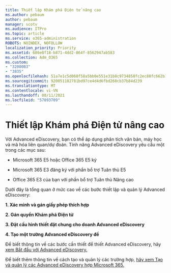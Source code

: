 ```yaml
---
title: Thiết lập Khám phá Điện tử nâng cao
ms.author: pebaum
author: pebaum
manager: scotv
ms.audience: ITPro
ms.topic: article
ms.service: o365-administration
ROBOTS: NOINDEX, NOFOLLOW
localization_priority: Priority
ms.assetid: 686e8f18-b871-4dd2-864f-8562947ab583
ms.collection: Adm_O365
ms.custom:
- "3200003"
- "3835"
ms.openlocfilehash: 51a7e1c5d060f58a5bb0e551e31b8c9734858fc2ec88fc662b1d9a78d127bed1
ms.sourcegitcommit: 920051182781bd97ce4d4d6fbd268cb37b84d239
ms.translationtype: MT
ms.contentlocale: vi-VN
ms.lasthandoff: 08/11/2021
ms.locfileid: "57893709"
---
```

# <a name="set-up-advanced-ediscovery"></a>Thiết lập Khám phá Điện tử nâng cao

Với Advanced eDiscovery, bạn có thể áp dụng phân tích văn bản, máy học và mã hóa liên quan/dự đoán. Tính năng Advanced eDiscovery yêu cầu một trong các mục sau:

- Microsoft 365 E5 hoặc Office 365 E5 ký

- Microsoft 365 E3 đăng ký với phần bổ trợ Tuân thủ E5

- Office 365 E3 của bạn với phần bổ trợ Tuân thủ Nâng cao

Dưới đây là tổng quan ở mức cao về các bước thiết lập và quản lý Advanced eDiscovery:

**1. Xác minh và gán giấy phép thích hợp**

**2. Gán quyền Khám phá Điện tử**

**3. Đặt cấu hình thiết đặt chung cho doanh Advanced eDiscovery**

**4. Tạo một trường Advanced eDiscovery đề**

Để biết thông tin về các bước cần thiết để thiết Advanced eDiscovery, hãy [xem Bắt đầu với Advanced eDiscovery.](https://docs.microsoft.com/microsoft-365/compliance/get-started-with-advanced-ediscovery)

Để biết thêm thông tin về cách tạo và quản lý các trường hợp, [hãy xem Tạo và quản lý các Advanced eDiscovery hợp Microsoft 365.](https://docs.microsoft.com/microsoft-365/compliance/create-and-manage-advanced-ediscoveryv2-case)